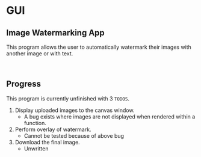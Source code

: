 # GUI
## Image Watermarking App

This program allows the user to automatically watermark their images with another image or with text.

<br>

## Progress

This program is currently unfinished with 3 `TODOS`.

1. Display uploaded images to the canvas window.
   - A bug exists where images are not displayed when rendered within a function.
2. Perform overlay of watermark.
   - Cannot be tested because of above bug
3. Download the final image.
   - Unwritten

